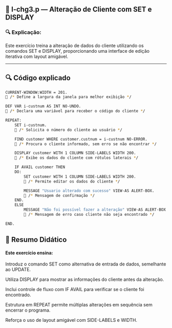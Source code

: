 
## 📁 l-chg3.p — Alteração de Cliente com SET e DISPLAY


### 🔍 Explicação:

Este exercício treina a alteração de dados do cliente utilizando os comandos SET e DISPLAY, proporcionando uma interface de edição iterativa com layout amigável.

---


## 🔍 Código explicado

```bash
CURRENT-WINDOW:WIDTH = 201.
🔵 /* Define a largura da janela para melhor exibição */

DEF VAR i-custnum AS INT NO-UNDO.
🔵 /* Declara uma variável para receber o código do cliente */

REPEAT:
    SET i-custnum.
    🔵 /* Solicita o número do cliente ao usuário */

    FIND customer WHERE customer.custnum = i-custnum NO-ERROR.
    🔵 /* Procura o cliente informado, sem erro se não encontrar */

    DISPLAY customer WITH 1 COLUMN SIDE-LABELS WIDTH 200.
    🔵 /* Exibe os dados do cliente com rótulos laterais */

    IF AVAIL customer THEN
    DO:
        SET customer WITH 1 COLUMN SIDE-LABELS WIDTH 200.
        🔵 /* Permite editar os dados do cliente */

        MESSAGE "Usuario alterado com sucesso" VIEW-AS ALERT-BOX.
        🔵 /* Mensagem de confirmação */
    END.
    ELSE
        MESSAGE "Não foi possível fazer a alteração" VIEW-AS ALERT-BOX ERROR.
        🔵 /* Mensagem de erro caso cliente não seja encontrado */

END.

```



## 📘 Resumo Didático

#### Este exercício ensina:

Introduz o comando SET como alternativa de entrada de dados, semelhante ao UPDATE.

Utiliza DISPLAY para mostrar as informações do cliente antes da alteração.

Inclui controle de fluxo com IF AVAIL para verificar se o cliente foi encontrado.

Estrutura em REPEAT permite múltiplas alterações em sequência sem encerrar o programa.

Reforça o uso de layout amigável com SIDE-LABELS e WIDTH.
